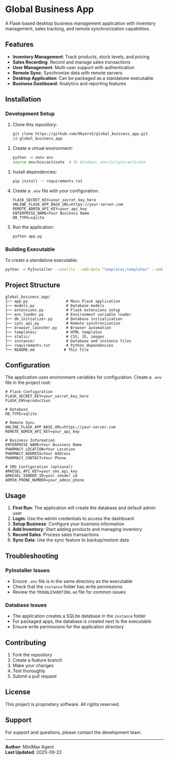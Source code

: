 # Global Business App

A Flask-based desktop business management application with inventory management, sales tracking, and remote synchronization capabilities.

## Features

- **Inventory Management**: Track products, stock levels, and pricing
- **Sales Recording**: Record and manage sales transactions
- **User Management**: Multi-user support with authentication
- **Remote Sync**: Synchronize data with remote servers
- **Desktop Application**: Can be packaged as a standalone executable
- **Business Dashboard**: Analytics and reporting features

## Installation

### Development Setup

1. Clone this repository:
   ```bash
   git clone https://github.com/OkyereI/global_business_app.git
   cd global_business_app
   ```

2. Create a virtual environment:
   ```bash
   python -m venv env
   source env/bin/activate  # On Windows: env\Scripts\activate
   ```

3. Install dependencies:
   ```bash
   pip install -r requirements.txt
   ```

4. Create a `.env` file with your configuration:
   ```env
   FLASK_SECRET_KEY=your_secret_key_here
   ONLINE_FLASK_APP_BASE_URL=https://your-server.com
   REMOTE_ADMIN_API_KEY=your_api_key
   ENTERPRISE_NAME=Your Business Name
   DB_TYPE=sqlite
   ```

5. Run the application:
   ```bash
   python app.py
   ```

### Building Executable

To create a standalone executable:

```bash
python -m PyInstaller --onefile --add-data "templates;templates" --add-data "static;static" --add-data ".env;." --icon "gbt.png" --hidden-import "flask_sqlalchemy" --hidden-import "flask_migrate" --hidden-import "flask_wtf" --hidden-import "flask_login" --hidden-import "extensions" --hidden-import "models" --hidden-import "sync_api" --hidden-import "env_loader" --hidden-import "browser_launcher" --hidden-import "db_initializer" --name "GlobalBusinessApp" app.py
```

## Project Structure

```
global_business_app/
├── app.py                 # Main Flask application
├── models.py              # Database models
├── extensions.py          # Flask extensions setup
├── env_loader.py          # Environment variable loader
├── db_initializer.py      # Database initialization
├── sync_api.py            # Remote synchronization
├── browser_launcher.py    # Browser automation
├── templates/             # HTML templates
├── static/                # CSS, JS, images
├── instance/              # Database and instance files
├── requirements.txt       # Python dependencies
└── README.md             # This file
```

## Configuration

The application uses environment variables for configuration. Create a `.env` file in the project root:

```env
# Flask Configuration
FLASK_SECRET_KEY=your_secret_key_here
FLASK_ENV=production

# Database
DB_TYPE=sqlite

# Remote Sync
ONLINE_FLASK_APP_BASE_URL=https://your-server.com
REMOTE_ADMIN_API_KEY=your_api_key

# Business Information
ENTERPRISE_NAME=Your Business Name
PHARMACY_LOCATION=Your Location
PHARMACY_ADDRESS=Your Address
PHARMACY_CONTACT=Your Phone

# SMS Configuration (optional)
ARKESEL_API_KEY=your_sms_api_key
ARKESEL_SENDER_ID=your_sender_id
ADMIN_PHONE_NUMBER=your_admin_phone
```

## Usage

1. **First Run**: The application will create the database and default admin user
2. **Login**: Use the admin credentials to access the dashboard
3. **Setup Business**: Configure your business information
4. **Add Inventory**: Start adding products and managing inventory
5. **Record Sales**: Process sales transactions
6. **Sync Data**: Use the sync feature to backup/restore data

## Troubleshooting

### PyInstaller Issues

- Ensure `.env` file is in the same directory as the executable
- Check that the `instance` folder has write permissions
- Review the `TROUBLESHOOTING.md` file for common issues

### Database Issues

- The application creates a SQLite database in the `instance` folder
- For packaged apps, the database is created next to the executable
- Ensure write permissions for the application directory

## Contributing

1. Fork the repository
2. Create a feature branch
3. Make your changes
4. Test thoroughly
5. Submit a pull request

## License

This project is proprietary software. All rights reserved.

## Support

For support and questions, please contact the development team.

---

**Author**: MiniMax Agent  
**Last Updated**: 2025-09-22
